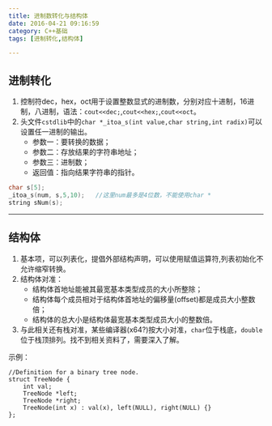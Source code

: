 ```yaml
---
title: 进制数转化与结构体
date: 2016-04-21 09:16:59
category: C++基础
tags: [进制转化,结构体]

---
```


## 进制转化

1. 控制符dec，hex，oct用于设置整数显式的进制数，分别对应十进制，16进制，八进制，语法：`cout<<dec;`,`cout<<hex;`,`cout<<oct`。
2. 头文件`cstdlib`中的`char *_itoa_s(int value,char string,int radix)`可以设置任一进制的输出。
	+ 参数一：要转换的数据；
	+ 参数二：存放结果的字符串地址；
	+ 参数三：进制数；
	+ 返回值：指向结果字符串的指针。

```C++
char s[5];
_itoa_s(num, s,5,10);	//这里num最多是4位数，不能使用char *
string sNum(s);
```

---

## 结构体

1. 基本项，可以列表化，提倡外部结构声明，可以使用赋值运算符,列表初始化不允许缩窄转换。
2. 结构体对准：
	+ 结构体首地址能被其最宽基本类型成员的大小所整除；
	+ 结构体每个成员相对于结构体首地址的偏移量(offset)都是成员大小整数倍；
	+ 结构体的总大小是结构体最宽基本类型成员大小的整数倍。
3.  与此相关还有栈对准，某些编译器(x64?)按大小对准，`char`位于栈底，`double`位于栈顶排列。找不到相关资料了，需要深入了解。

示例：
```
//Definition for a binary tree node.
struct TreeNode {
	int val;
	TreeNode *left;
	TreeNode *right;
	TreeNode(int x) : val(x), left(NULL), right(NULL) {}
};
 ```

